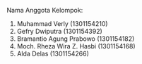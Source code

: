 Nama Anggota Kelompok:
1. Muhammad Verly (1301154210)
2. Gefry Dwiputra (1301154392)
3. Bramantio Agung Prabowo (1301154182)
4. Moch. Rheza Wira Z. Hasbi (1301154168)
5. Alda Delas (1301154266)
